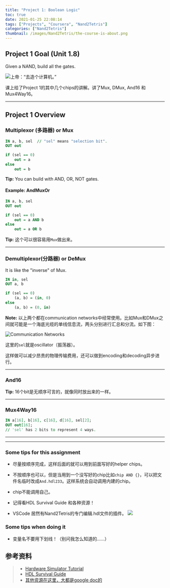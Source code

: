 ```yaml
---
title: "Project 1: Boolean Logic"
toc: true
date: 2021-01-25 22:08:14
tags: ["Projects", "Coursera", "Nand2Tetris"]
categories: ["Nand2Tetris"]
thumbnail: /images/Nand2Tetris/the-course-is-about.png
---
```


## Project 1 Goal (Unit 1.8)

Given a NAND, build all the gates.

![上帝：“去造个计算机。”](/images/Nand2Tetris/the-course-is-about.png)

课上给了Project 1的其中几个chips的讲解。讲了Mux, DMux, And16 和 Mux4Way16。

---

## Project 1 Overview

### Multiplexor (多路器) or Mux

```vhdl
IN a, b, sel  // "sel" means "selection bit".
OUT out

if (sel == 0)
	out = a
else
	out = b
```

**Tip:** You can build with AND, OR, NOT gates.

#### Example: AndMuxOr

```vhdl
IN a, b, sel
OUT out

if (sel == 0)
	out = a AND b
else
	out = a OR b
```

**Tip:** 这个可以很容易用`Mux`做出来。

---

### Demultiplexor(分路器) or DeMux

It is like the "inverse" of Mux.

```vhdl
IN in, sel
OUT a, b

if (sel == 0)
	(a, b) = (in, 0)
else
	(a, b) = (0, in)
```

**Note:** 以上两个都在communication networks中经常使用。比如Mux和DMux之间就可能是一个海底光缆的单线信息流，两头分别进行汇总和分流。如下图：

![Communication Networks](/images/Nand2Tetris/muxANDdmux.png)

这里的`sel`就是oscillator（振荡器）。

这样做可以减少昂贵的物理传输费用，还可以做到encoding和decoding异步进行。

---

### And16

**Tip:** 16个bit是无顺序可言的，就像同时放出来的一样。

---

### Mux4Way16

```vhdl
IN a[16], b[16], c[16], d[16], sel[2];
OUT out[16];
// 'sel' has 2 bits to represent 4 ways.
```

---

---

### Some tips for this assignment

* 尽量按顺序完成，这样后面的就可以用到前面写好的helper chips。
* 不按顺序也可以，但是当用到一个没写好的chip比如`chip AND {}`，可以把文件名临时改成`And.hdl233`。这样系统会自动调用内建的chip。
* chip不能调用自己。
* 记得看HDL Survival Guide 和各种资源！

* VSCode 居然有Nand2Tetris的专门编辑.hdl文件的插件。
![](/images/Nand2Tetris/vscode.png)


### Some tips when doing it

* 变量名不要用下划线！（别问我怎么知道的……）



## 参考资料
> - [Hardware Simulator Tutorial](https://b1391bd6-da3d-477d-8c01-38cdf774495a.filesusr.com/ugd/44046b_bfd91435260748439493a60a8044ade6.pdf)
> - [HDL Survival Guide](https://www.nand2tetris.org/hdl-survival-guide)
> - [其他资源在这里，大都是google doc的](https://www.nand2tetris.org/project01)
